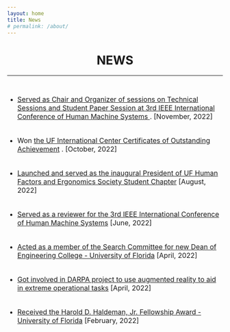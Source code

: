 ```yaml
---
layout: home
title: News
# permalink: /about/
---
```

<h1 align="center">NEWS</h1>
<!-- <div align='center'><font size='60'>Projects</font></div> -->

---

<br/>

+ <font size=3><a href="https://www.ise.ufl.edu/ichms2022/conference-session-overview/" target="_blank">Served as Chair and Organizer of sessions on Technical Sessions and Student Paper Session at 3rd IEEE International Conference of Human Machine Systems </a> .  [November, 2022]<br/><br/>

+ <font size=3>Won <a href="https://www.eng.ufl.edu/students/students/international/international-students/international-student-awards/" target="_blank">the UF International Center Certificates of Outstanding Achievement</a> .  [October, 2022]<br/><br/>

+ <font size=3><a href="https://www.ise.ufl.edu/hfes/leadership/" target="_blank">Launched and served as the inaugural President of UF Human Factors and Ergonomics Society Student Chapter</a> [August, 2022]<br/><br/>


+ <font size=3><a href="https://www.ise.ufl.edu/ichms2022/about/committee-and-sponsors/?" target="_blank">Served as a reviewer for the 3rd IEEE International Conference of Human Machine Systems</a> [June, 2022] <br/><br/>


+ <font size=3><a href="https://fora.aa.ufl.edu/Provost/SearchCommittees/Search-Committee-for-Dean-Herbert-Wertheim-College-of-Engineering" target="_blank">Acted as a member of the Search Committee for new Dean of Engineering College - University of Florida</a> [April, 2022] <br/><br/>

+ <font size=3><a href="https://www.ise.ufl.edu/blog/2022/04/david-kaber-ph-d-and-team-use-augmented-reality-to-aid-in-extreme-operational-tasks/?" target="_blank">Got involved in DARPA project to use augmented reality to aid in extreme operational tasks</a> [April, 2022] <br/><br/>

+ <font size=3><a href="https://www.ise.ufl.edu/harold-d-haldeman-jr-fellowship-award-recipient-list/" target="_blank">Received the Harold D. Haldeman, Jr. Fellowship Award - University of Florida</a> [February, 2022] <br/><br/>











